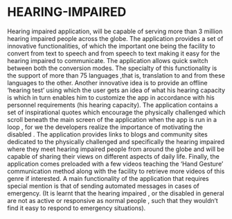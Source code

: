 # HEARING-IMPAIRED


 Hearing impaired application, will be capable of serving more than 3 million hearing impaired people across the globe. The application provides a set of innovative functionalities, of which the important one being the facility to convert from text to speech and from speech to text making it easy for the hearing impaired to communicate. The application allows quick switch between both the conversion modes. The specialty of this functionality is the support of more than 75 languages ,that is, translation to and from these languages to the other. Another innovative idea is to provide an offline ‘hearing test’ using which the user gets an idea of what his hearing capacity is which in turn enables him to customize the app in accordance with his personnel requirements (his hearing capacity). The application contains a set of inspirational quotes which encourage the physically challenged which scroll beneath the main screen of the application when the app is run in a loop , for we the developers realize the importance of motivating the disabled . The application provides links to blogs and community sites dedicated to the physically challenged and specifically the hearing impaired where they meet hearing impaired people from around the globe and will be capable of sharing their views on different aspects of daily life. Finally, the application comes preloaded with a few videos teaching the ‘Hand Gesture’ communication method along with the facility to retrieve more videos of this genre if interested. A main functionality of the application that requires special mention is that of sending automated messages in cases of emergency. (It is learnt that the hearing impaired , or the disabled in general are not as active or responsive as normal people , such that they wouldn’t find it easy to respond to emergency situations).
